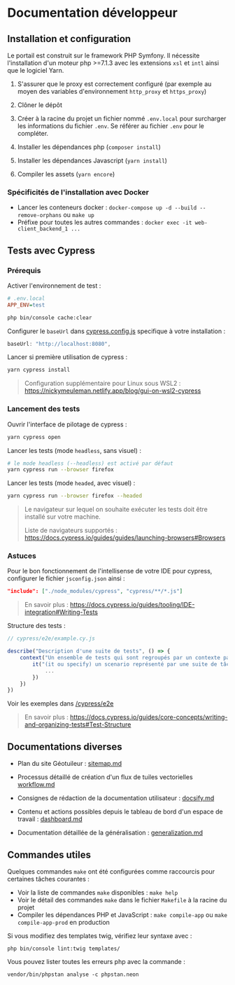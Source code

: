 # Documentation développeur

## Installation et configuration

Le portail est construit sur le framework PHP Symfony. Il nécessite l'installation d'un moteur php >=7.1.3 avec les extensions `xsl` et `intl` ainsi que le logiciel Yarn.

1. S'assurer que le proxy est correctement configuré (par exemple au moyen des variables d'environnement `http_proxy` et `https_proxy`)

2. Clôner le dépôt

3. Créer à la racine du projet un fichier nommé `.env.local` pour surcharger les informations du fichier `.env`. Se référer au fichier `.env` pour le compléter.

4. Installer les dépendances php (`composer install`)

5. Installer les dépendances Javascript (`yarn install`)

6. Compiler les assets (`yarn encore`)

### Spécificités de l'installation avec Docker

-   Lancer les conteneurs docker : `docker-compose up -d --build --remove-orphans` ou `make up`
-   Préfixe pour toutes les autres commandes : `docker exec -it web-client_backend_1 ...`

## Tests avec Cypress

### Prérequis

Activer l'environnement de test :

```ini
# .env.local
APP_ENV=test
```

```sh
php bin/console cache:clear
```

Configurer le `baseUrl` dans [cypress.config.js](../../cypress.config.js) specifique à votre installation :

```js
baseUrl: "http://localhost:8080",
```

Lancer si première utilisation de cypress :

```sh
yarn cypress install
```

> Configuration supplémentaire pour Linux sous WSL2 : https://nickymeuleman.netlify.app/blog/gui-on-wsl2-cypress

### Lancement des tests

Ouvrir l'interface de pilotage de cypress :

```sh
yarn cypress open
```

Lancer les tests (mode `headless`, sans visuel) :

```sh
# le mode headless (--headless) est activé par défaut
yarn cypress run --browser firefox
```

Lancer les tests (mode `headed`, avec visuel) :

```sh
yarn cypress run --browser firefox --headed
```

> Le navigateur sur lequel on souhaite exécuter les tests doit être installé sur votre machine.
>
> Liste de navigateurs supportés : https://docs.cypress.io/guides/guides/launching-browsers#Browsers

### Astuces

Pour le bon fonctionnement de l'intellisense de votre IDE pour cypress, configurer le fichier `jsconfig.json` ainsi :

```json
"include": ["./node_modules/cypress", "cypress/**/*.js"]
```

> En savoir plus : https://docs.cypress.io/guides/tooling/IDE-integration#Writing-Tests

Structure des tests :

```js
// cypress/e2e/example.cy.js

describe("Description d'une suite de tests", () => {
    context("Un ensemble de tests qui sont regroupés par un contexte particulier (par ex. utilisateur connecté ou non) (optionnel)", () => {
        it("(it ou specify) un scenario représenté par une suite de tâches et vérification d'un comportement attendu (quelque chose qui se passe quand l'utilisateur effectue une action)", () => {
            ...
        })
    })
})
```

Voir les exemples dans [/cypress/e2e](../../cypress/e2e/)

> En savoir plus : https://docs.cypress.io/guides/core-concepts/writing-and-organizing-tests#Test-Structure

## Documentations diverses

-   Plan du site Géotuileur : [sitemap.md](sitemap.md)

-   Processus détaillé de création d'un flux de tuiles vectorielles [workflow.md](workflow.md)

-   Consignes de rédaction de la documentation utilisateur : [docsify.md](docsify.md)

-   Contenu et actions possibles depuis le tableau de bord d'un espace de travail : [dashboard.md](dashboard.md)

-   Documentation détaillée de la généralisation : [generalization.md](generalization.md)

## Commandes utiles

Quelques commandes `make` ont été configurées comme raccourcis pour certaines tâches courantes :

-   Voir la liste de commandes `make` disponibles : `make help`
-   Voir le détail des commandes `make` dans le fichier `Makefile` à la racine du projet
-   Compiler les dépendances PHP et JavaScript : `make compile-app` ou `make compile-app-prod` en production

Si vous modifiez des templates twig, vérifiez leur syntaxe avec :

```
php bin/console lint:twig templates/
```

Vous pouvez lister toutes les erreurs php avec la commande :

```
vendor/bin/phpstan analyse -c phpstan.neon
```
